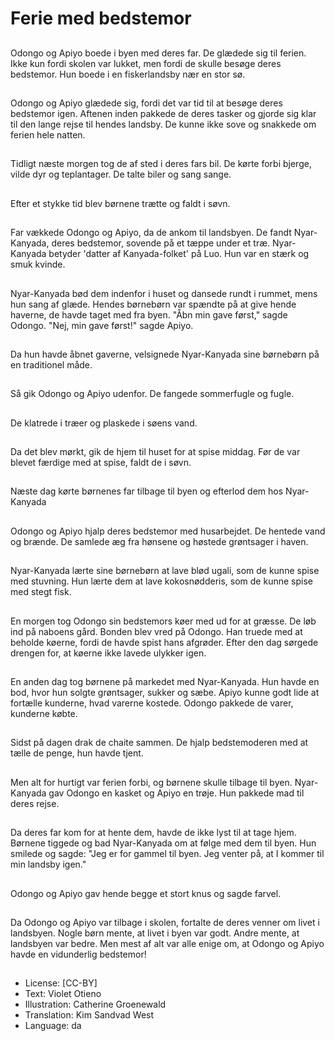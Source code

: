 # Ferie med bedstemor

##
Odongo og Apiyo boede i byen med deres far. De glædede sig til ferien. Ikke kun fordi skolen var lukket, men fordi de skulle besøge deres bedstemor. Hun boede i en fiskerlandsby nær en stor sø.

##
Odongo og Apiyo glædede sig, fordi det var tid til at besøge deres bedstemor igen. Aftenen inden pakkede de deres tasker og gjorde sig klar til den lange rejse til hendes landsby. De kunne ikke sove og snakkede om ferien hele natten.

##
Tidligt næste morgen tog de af sted i deres fars bil. De kørte forbi bjerge, vilde dyr og teplantager. De talte biler og sang sange.

##
Efter et stykke tid blev børnene trætte og faldt i søvn.

##
Far vækkede Odongo og Apiyo, da de ankom til landsbyen. De fandt Nyar-Kanyada, deres bedstemor, sovende på et tæppe under et træ. Nyar-Kanyada betyder 'datter af Kanyada-folket' på Luo. Hun var en stærk og smuk kvinde.

##
Nyar-Kanyada bød dem indenfor i huset og dansede rundt i rummet, mens hun sang af glæde. Hendes børnebørn var spændte på at give hende haverne, de havde taget med fra byen. "Åbn min gave først," sagde Odongo. "Nej, min gave først!" sagde Apiyo.

##
Da hun havde åbnet gaverne, velsignede Nyar-Kanyada sine børnebørn på en traditionel måde.

##
Så gik Odongo og Apiyo udenfor. De fangede sommerfugle og fugle.

##
De klatrede i træer og plaskede i søens vand.

##
Da det blev mørkt, gik de hjem til huset for at spise middag. Før de var blevet færdige med at spise, faldt de i søvn.

##
Næste dag kørte børnenes far tilbage til byen og efterlod dem hos Nyar-Kanyada

##
Odongo og Apiyo hjalp deres bedstemor med husarbejdet. De hentede vand og brænde. De samlede æg fra hønsene og høstede grøntsager i haven.

##
Nyar-Kanyada lærte sine børnebørn at lave blød ugali, som de kunne spise med stuvning. Hun lærte dem at lave kokosnødderis, som de kunne spise med stegt fisk.

##
En morgen tog Odongo sin bedstemors køer med ud for at græsse. De løb ind på naboens gård. Bonden blev vred på Odongo. Han truede med at beholde køerne, fordi de havde spist hans afgrøder. Efter den dag sørgede drengen for, at køerne ikke lavede ulykker igen.

##
En anden dag tog børnene på markedet med Nyar-Kanyada. Hun havde en bod, hvor hun solgte grøntsager, sukker og sæbe. Apiyo kunne godt lide at fortælle kunderne, hvad varerne kostede. Odongo pakkede de varer, kunderne købte.

##
Sidst på dagen drak de chaite sammen. De hjalp bedstemoderen med at tælle de penge, hun havde tjent.

##
Men alt for hurtigt var ferien forbi, og børnene skulle tilbage til byen. Nyar-Kanyada gav Odongo en kasket og Apiyo en trøje. Hun pakkede mad til deres rejse.

##
Da deres far kom for at hente dem, havde de ikke lyst til at tage hjem. Børnene tiggede og bad Nyar-Kanyada om at følge med dem til byen. Hun smilede og sagde: "Jeg er for gammel til byen. Jeg venter på, at I kommer til min landsby igen."

##
Odongo og Apiyo gav hende begge et stort knus og sagde farvel.

##
Da Odongo og Apiyo var tilbage i skolen, fortalte de deres venner om livet i landsbyen. Nogle børn mente, at livet i byen var godt. Andre mente, at landsbyen var bedre. Men mest af alt var alle enige om, at Odongo og Apiyo havde en vidunderlig bedstemor!

##
* License: [CC-BY]
* Text: Violet Otieno
* Illustration: Catherine Groenewald
* Translation: Kim Sandvad West
* Language: da
